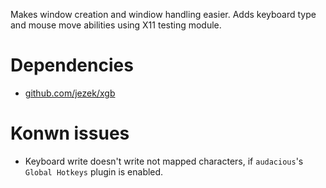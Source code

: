 Makes window creation and windiow handling easier. Adds keyboard type and mouse move abilities using X11 testing module.

# Dependencies
- [github.com/jezek/xgb](https://github.com/jezek/xgb)

# Konwn issues
- Keyboard write doesn't write not mapped characters, if ```audacious```'s ```Global Hotkeys``` plugin is enabled.
